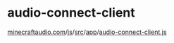 # audio-connect-client

[minecraftaudio.com](https://minecraftaudio.com/)/[js](https://minecraftaudio.com/js/)/[src](https://minecraftaudio.com/js/src/)/[app](https://minecraftaudio.com/js/src/app/)/[audio-connect-client.js](https://minecraftaudio.com/js/src/app/audio-connect-client.js)
